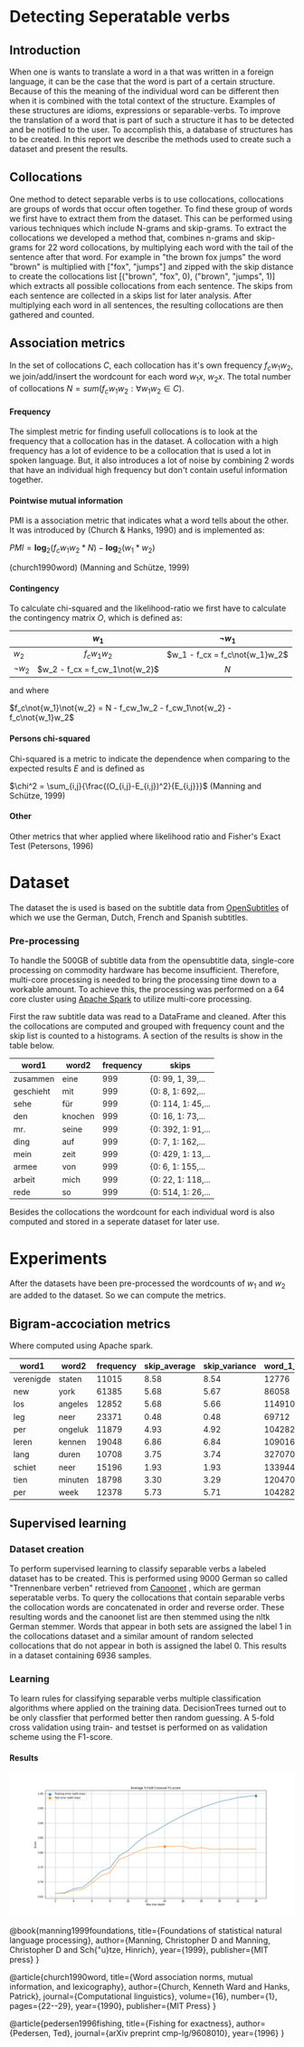 # Detecting Seperatable verbs

## Introduction

When one is wants to translate a word in a that was written in a foreign language, it can be the case that the word is part of a certain structure. Because of this the meaning of the individual word can be different then when it is combined with the total context of the structure. Examples of these structures are idioms, expressions or separable-verbs. To improve the translation of a word that is part of such a structure it has to be detected and be notified to the user. To accomplish this, a database of structures has to be created. In this report we describe the methods used to create such a dataset  and present the results.

## Collocations
One method to detect separable verbs is to use collocations, collocations are groups of words that occur often together. To find these group of words we first have to extract them from the dataset. This can be performed using various techniques which include N-grams and skip-grams. To extract the collocations we developed a method that, combines n-grams and skip-grams for 22 word collocations, by multiplying each word with the tail of the sentence after that word. For example in "the brown fox jumps"  the word "brown" is multiplied with ["fox", "jumps"] and zipped with the skip distance to create the collocations list [("brown", "fox", 0), ("brown", "jumps", 1)] which extracts all possible collocations from each sentence. The skips from each sentence are collected in a skips list for later analysis.
After multiplying each word in all sentences, the resulting collocations are then gathered and counted. 
## Association metrics

In the set of collocations $C$, each collocation has it's own frequency $f_cw_1w_2$, we join/add/insert the wordcount for each word $w_1x$, $w_2x$. The total number of collocations $N = sum(f_cw_1w_2: \forall w_1w_2 \in C)$.

#### Frequency
The simplest metric for finding usefull collocations is to look at the frequency that a collocation has in the dataset. A collocation with a high frequency has a lot of evidence to be a collocation that is used a lot in spoken language. But, it also introduces a lot of noise by combining 2 words that have an individual high frequency but don't contain useful information together.

#### Pointwise mutual information
PMI is a association metric that indicates what a word tells about the other. It was introduced by (Church & Hanks, 1990) and is implemented as:

$PMI = \textbf{log}_2(f_cw_1w_2 * N) - \textbf{log}_2(w_1*w_2)$

(church1990word)
(Manning and Schütze, 1999)

#### Contingency
To calculate chi-squared and the likelihood-ratio we first have to calculate the contingency matrix $O$, which is defined as:

|               | $w_{1}$                       | $\lnot w_{1}$               |
| --------      |:-----------------------------:| :--------------------------:|
| $w_2$         | $f_cw_1w_2$                   | $w_1 - f_cx = f_c\not{w_1}w_2$ |
| $\lnot w_{2}$ | $w_2 - f_cx = f_cw_1\not{w_2}$   | $N$                         |

and where

$f_c\not{w_1}\not{w_2} = N - f_cw_1w_2 - f_cw_1\not{w_2} - f_c\not{w_1}w_2$
#### Persons chi-squared
Chi-squared is a metric to indicate the dependence when comparing to the expected results $E$ and is defined as 

$\chi^2 = \sum_{i,j}{\frac{(O_{i,j}-E_{i,j})^2}{E_{i,j}}}$
(Manning and Schütze, 1999)

#### Other
  Other metrics that wher applied where likelihood ratio and Fisher's Exact Test (Petersons, 1996)

# Dataset

The dataset the is used is based on the subtitle data from [OpenSubtitles](http://www.opensubtitles.org/) of which we use the German, Dutch, French and Spanish subtitles.

### Pre-processing
  To handle the 500GB of subtitle data from the opensubtitle data, single-core processing on commodity hardware has become insufficient. Therefore, multi-core processing is needed to bring the processing time down to a workable amount. To achieve this, the processing was performed on a 64 core cluster using [Apache Spark](https://spark.apache.org/) to utilize multi-core processing.

  First the raw subtitle data was read to a DataFrame and cleaned. After this the collocations are computed and grouped with frequency count and the skip list is counted to a histograms. A section of the results is show in the table below.


|    word1|  word2|frequency|               skips|
|---------|-------|---------|--------------------|
| zusammen|   eine|      999|{0: 99, 1, 39,...   |
|geschieht|    mit|      999|{0: 8, 1: 692,...   |
|     sehe|    für|      999|{0: 114, 1: 45,...  |
|      den|knochen|      999|{0: 16, 1: 73,...   |
|      mr.|  seine|      999|{0: 392, 1: 91,...  |
|     ding|    auf|      999|{0: 7, 1: 162,...   |
|     mein|   zeit|      999|{0: 429, 1: 13,...  |
|    armee|    von|      999|{0: 6, 1: 155,...   |
|   arbeit|   mich|      999|{0: 22, 1: 118,...  |
|     rede|     so|      999|{0: 514, 1: 26,...  |

Besides the collocations the wordcount for each individual word is also computed and stored in a seperate dataset for later use.

# Experiments
  After the datasets have been pre-processed the wordcounts of $w_1$ and $w_2$ are added to the dataset. So we can compute the metrics.

## Bigram-accociation metrics

Where computed using Apache spark.


|word1     |word2     |frequency|skip_average|skip_variance|word_1_frequency|word_2_frequency|chi       |pmi   |ll      |fisher|
|----------|----------|---------|------------|-------------|----------------|----------------|----------|------|--------|------|
|verenigde |   staten | 11015   |8.58        |8.54         | 12776          | 16449          |3.199e+08 |14.825|2.29e+05|1.00  |
|      new |     york | 61385   |5.68        |5.67         | 86058          | 63234          |3.836e+08 |12.609|1.12e+06|1.00  |
|      los |  angeles | 12852   |5.68        |5.66         |114910          | 13089          |6.083e+07 |12.209|2.17e+05|0.99  |
|      leg |     neer | 23371   |0.48        |0.48         | 69712          |112348          |3.860e+07 |10.691|3.13e+05|1.00  |
|      per |  ongeluk | 11879   |4.93        |4.92         |104282          | 59025          |1.268e+07 |10.062|1.45e+05|1.00  |
|    leren |   kennen | 19048   |6.86        |6.84         |109016          | 96000          |1.917e+07 | 9.977|2.33e+05|1.00  |
|     lang |    duren | 10708   |3.75        |3.74         |327070          | 31209          |6.206e+06 | 9.183|1.19e+05|0.99  |
|   schiet |     neer | 15196   |1.93        |1.93         |133944          |112348          |8.476e+06 | 9.128|1.65e+05|1.00  |
|     tien |  minuten | 18798   |3.30        |3.29         |120470          |166115          |9.751e+06 | 9.023|2.02e+05|1.00  |
|      per |     week | 12378   |5.73        |5.71         |104282          |133675          |6.068e+06 | 8.942|1.31e+05|0.99  |    

## Supervised learning
  ### Dataset creation
  To perform supervised learning to classify separable verbs a labeled dataset has to be created. This is performed using 9000 German so called "Trennenbare verben" retrieved from [Canoonet](http://www.canoo.net) , which are german seperatable verbs. To query the collocations that contain separable verbs the collocation words are concatenated in order and reverse order. These resulting words and the canoonet list are then stemmed using the nltk German stemmer. Words that appear in both sets are assigned the label $1$ in the collocations dataset and a similar amount of random selected collocations that do not appear in both is assigned the label $0$. This results in a dataset containing 6936 samples.

  ### Learning
  To learn rules for classifying separable verbs multiple classification algorithms where applied on the training data. DecisionTrees turned out to be only classfier that performed better then random guessing. A 5-fold cross validation using train- and testset is performed on as validation scheme using the F1-score.

  #### Results

  ![alt text](notebooks/DT_score.png "Logo Title Text 1")



@book{manning1999foundations,
  title={Foundations of statistical natural language processing},
  author={Manning, Christopher D and Manning, Christopher D and Sch{\"u}tze, Hinrich},
  year={1999},
  publisher={MIT press}
}

@article{church1990word,
  title={Word association norms, mutual information, and lexicography},
  author={Church, Kenneth Ward and Hanks, Patrick},
  journal={Computational linguistics},
  volume={16},
  number={1},
  pages={22--29},
  year={1990},
  publisher={MIT Press}
}

@article{pedersen1996fishing,
  title={Fishing for exactness},
  author={Pedersen, Ted},
  journal={arXiv preprint cmp-lg/9608010},
  year={1996}
}
